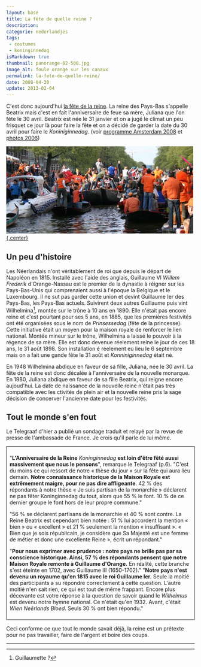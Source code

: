 ```yaml
---
layout: base
title: La fête de quelle reine ?
description: 
categorie: nederlandjes
tags: 
 - coutumes
 - koninginnedag
isMarkdown: true
thumbnail: panorange-02-500.jpg
image_alt: foule orange sur les canaux
permalink: la-fete-de-quelle-reine/
date: 2008-04-30
update: 2013-02-04
---
```




C'est donc aujourd'hui [la fête de la reine](/fete-de-la-reine). La reine des Pays-Bas s'appelle Beatrix mais c'est en fait l'anniversaire de feue sa mère, Juliana que l'on fête le 30 avril. Beatrix est née le 31 janvier et on a jugé le climat un peu frisquet ce jour là pour faire la fête et on a décidé de garder la date du 30 avril pour faire le *Koniniginnedag*. (voir [programme Amsterdam 2008](/fete-de-la-reine) et [photos 2006](/koninginnedag))

[![foule orange sur les canaux](panorange-02-500.jpg){.center}](/pas-de-fete-du-travail)

## Un peu d'histoire

Les Néerlandais n'ont véritablement de roi que depuis le départ de Napoléon en 1815. Installé avec l'aide des anglais, Guillaume VI *Willem Frederik* d'Orange-Nassau est le premier de la dynastie à réigner sur les Pays-Bas-Unis qui comprenaient aussi à l'époque la Belgique et le Luxembourg. Il ne sut pas garder cette union et devint Guillaume Ier des Pays-Bas, les Pays-Bas actuels. Suivirent deux autres Guillaume puis vint Wilhelmina[^1], montée sur le trône à 10 ans en 1890. Elle n'était pas encore reine et c'est pourtant pour ses 5 ans, en 1885, que les premières festivités ont été organisées sous le nom de *Prinsessedag* (fête de la princesse). Cette initiative était un moyen pour la maison royale de renforcer le lien national. Montée mineur sur le trône, Wilhelmina a laissé le pouvoir à la régence de sa mère. Elle est donc devenue réelement reine le jour de ces 18 ans, le 31 août 1898. Son installation é réelement eu lieu le 6 septembre mais on a fait une gande fête le 31 août et *Konniniginnedag* était né. 

En 1948 Wilhelmina abdique en faveur de sa fille, Juliana, née le 30 avril. La fête de la reine est donc décalée à l'anniversaire de la nouvelle monarque.
En 1980, Juliana abdique en faveur de sa fille Beatrix, qui reigne encore aujoud'hui. La date de naissance de la nouvelle reine n'était pas très compatible avec les ctivités de plein air et la nouvelle reine pris la sage décision de concerver l'ancienne date pour les festivités.

## Tout le monde s'en fout

Le Telegraaf d'hier a publié un sondage traduit et relayé par la revue de presse de l'ambassade de France. Je crois qu'il parle de lui même.
<!-- HTML -->
<div style="border:2px solid #6e6e6e; padding:7px;">

"**L'Anniversaire de la Reine** *Koninginnedag* **est loin d'être fêté aussi massivement que nous le pensons**", remarque le Telegraaf (p.6). "C'est du moins ce qui ressort de notre « thèse du jour » sur la fête qui aura lieu demain. **Notre connaissance historique de la Maison Royale est extrêmement maigre, pour ne pas dire affligeante**. 42 % des répondants à notre thèse « Je suis partisan de la monarchie » déclarent ne pas fêter Koninginnedag du tout, alors que 55 % le font. 10 % de ce dernier groupe le font hors de leur propre commune."

"56 % se déclarent partisans de la monarchie et 40 % sont contre. La Reine Beatrix est cependant bien notée : 51 % lui accordent la mention « bien » ou « excellent » et 21 % seulement la mention « insuffisant ». « Bien que je sois républicain, je considère que Sa Majesté est une femme de métier et donc une excellente Reine », écrit un répondant."

"**Pour nous exprimer avec prudence : notre pays ne brille pas par sa conscience historique. Ainsi, 57 % des répondants pensent que notre Maison Royale remonte à Guillaume d'Orange.** En réalité, cette branche s'est éteinte en 1702, avec Guillaume III (1650-1702)." "**Notre pays n'est devenu un royaume qu'en 1815 avec le roi Guillaume Ier.** Seule la moitié des participants a su répondre correctement à cette question. L'autre moitié n'en sait rien, ce qui est tout de même frappant. Encore plus décevante est votre réponse à la question de savoir quand le *Wilhelmus* est devenu notre hymne national. Ce n'était qu'en 1932. Avant, c'était *Wien Neêrlands Bloed*. Seuls 30 % ont bien répondu."

</div>
<!-- / HTML -->

Ceci conforme ce que tout le monde savait déjà, la reine est un prétexte pour ne pas travailler, faire de l'argent et boire des coups.

---
[^1]: Guillaumette ?